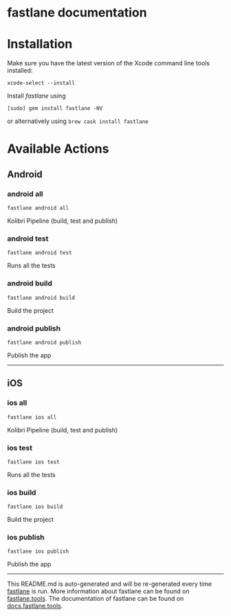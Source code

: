 fastlane documentation
================
# Installation

Make sure you have the latest version of the Xcode command line tools installed:

```
xcode-select --install
```

Install _fastlane_ using
```
[sudo] gem install fastlane -NV
```
or alternatively using `brew cask install fastlane`

# Available Actions
## Android
### android all
```
fastlane android all
```
Kolibri Pipeline (build, test and publish)
### android test
```
fastlane android test
```
Runs all the tests
### android build
```
fastlane android build
```
Build the project
### android publish
```
fastlane android publish
```
Publish the app

----

## iOS
### ios all
```
fastlane ios all
```
Kolibri Pipeline (build, test and publish)
### ios test
```
fastlane ios test
```
Runs all the tests
### ios build
```
fastlane ios build
```
Build the project
### ios publish
```
fastlane ios publish
```
Publish the app

----

This README.md is auto-generated and will be re-generated every time [fastlane](https://fastlane.tools) is run.
More information about fastlane can be found on [fastlane.tools](https://fastlane.tools).
The documentation of fastlane can be found on [docs.fastlane.tools](https://docs.fastlane.tools).
